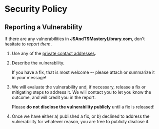 # Security Policy

## Reporting a Vulnerability

If there are any vulnerabilities in **JSAndTSMasteryLibrary.com**, don't hesitate to _report them_.

1. Use any of the [private contact addresses](https://github.com/MasteryEducation/JSAndTSMasteryLibrary.com#support).
2. Describe the vulnerability.

   If you have a fix, that is most welcome -- please attach or summarize it in your message!

3. We will evaluate the vulnerability and, if necessary, release a fix or mitigating steps to address it. We will contact you to let you know the outcome, and will credit you in the report.

   Please **do not disclose the vulnerability publicly** until a fix is released!

4. Once we have either a) published a fix, or b) declined to address the vulnerability for whatever reason, you are free to publicly disclose it.
